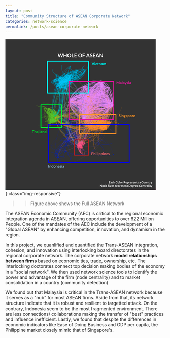 ```yaml
---
layout: post
title: "Community Structure of ASEAN Corporate Network"
categories: network-science
permalink: /posts/asean-corporate-network
---
```



![Asean Corporate Network](/assets/images/asean-corporate-network.png){:class="img-responsive"}
>> Figure above shows the Full ASEAN Network 

The ASEAN Economic Community (AEC) is critical to the regional economic integration agenda in ASEAN, offering opportunities to over 622 Million People. One of the mandates of the AEC include the development of a "Global ASEAN" by enhancing competition, innovation, and dynamism in the region. 

In this project, we quanlified and quantified the Trans-ASEAN integration, cohesion, and innovation using interlocking board directorates in the regional corporate network. The corporate network **model relationships between firms** based on economic ties, trade, ownership, etc. The interlocking doctorates connect top decision making bodies of the economy in a "social network". We then used network science tools to identify the power and advantage of the firm (node centrality) and to market consolidation in a country (community detection)

We found out that Malaysia is critical in the Trans-ASEAN network because it serves as a "hub" for most ASEAN firms. Aside from that, its network structure indicate that it is robust and resilient to targetted attack. On the contrary, Indonesia seem to be the most fragmented environment. There are less connections/ collaborations making the transfer of "best" practices and influence inefficient. Lastly, we found that despite the differences in economic indicators like Ease of Doing Business and GDP per capita, the Philippine market closely mimic that of Singapore's.